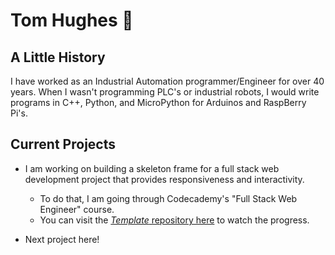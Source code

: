 # Tom Hughes 👋

<!--
**mnkth01a/mnkth01a** is a ✨ _special_ ✨ repository because its `README.md` (this file) appears on your GitHub profile.

Here are some ideas to get you started:

- 🔭 I’m currently working on ...
- 🌱 I’m currently learning ...
- 👯 I’m looking to collaborate on ...
- 🤔 I’m looking for help with ...
- 💬 Ask me about ...
- 📫 How to reach me: ...
- 😄 Pronouns: ...
- ⚡ Fun fact: ...
-->

## A Little History

I have worked as an Industrial Automation programmer/Engineer for over 40 years.  When I wasn't programming PLC's or industrial robots, I would write programs in C++, Python, and MicroPython for Arduinos and RaspBerry Pi's.

## Current Projects

- I am working on building a skeleton frame for a full stack web development project that provides responsiveness and interactivity.
  - To do that, I am going through Codecademy's "Full Stack Web Engineer" course.
  - You can visit the [_Template_ repository here](https://github.com/mnkth01a/templates.git) to watch the progress.
 
- Next project here!


<!-- ![IMG_2250 tom kissing a catfish](https://github.com/user-attachments/assets/25ca8329-6ccd-41d7-8e18-6a6e73bd5cff)
![IMG_2250 tom kissing a catfish](./IMG_2250.jpg)
_Tom kissing a catfish_

<!-- ![IMG_2249 tom smiling because he caught a fish](https://github.com/user-attachments/assets/8ac3791b-9d6e-4cb1-a776-ca5869150c0e)
![IMG_2249 tom smiling because he caught a fish](./IMG_2249.jpg)
_Tom smiling at catching a fish, even a little catfish!_
-->
